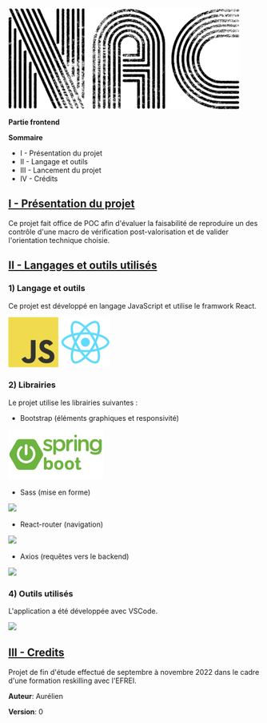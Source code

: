 ![logo](https://github.com/Ptiga/nac-backend/blob/main/img/NAC.png)

**Partie frontend**



**Sommaire**
* I - Présentation du projet
* II - Langage et outils
* III - Lancement du projet
* IV - Crédits



## <u>I - Présentation du projet</u>

Ce projet fait office de POC afin d'évaluer la faisabilité de reproduire un des contrôle d'une macro de vérification post-valorisation et de valider l'orientation technique choisie.



## <u>II - Langages et outils utilisés</u>


### 1) Langage et outils

Ce projet est développé en langage JavaScript et utilise le framwork React.

<img src="https://github.com/Ptiga/nac-frontend/blob/main/img/logo-javascript.png?raw=true" data-canonical-src="https://github.com/Ptiga/nac-frontend/blob/main/img/logo-javascript.png?raw=true" height="100" /> <img src="https://github.com/Ptiga/nac-frontend/blob/main/public/logo512.png" data-canonical-src="https://github.com/Ptiga/nac-frontend/blob/main/public/logo512.png" height="100" />


### 2) Librairies

Le projet utilise les librairies suivantes :

* Bootstrap (éléments graphiques et responsivité)
<img src="https://github.com/Ptiga/nac-backend/blob/main/img/logo-springboot.png" data-canonical-src="https://github.com/Ptiga/nac-backend/blob/main/img/logo-springboot.png" height="100" />

* Sass (mise en forme)
<img src="https://user-images.githubusercontent.com/84453483/217923429-4c04e6c4-5fbc-46cf-a470-774df1c2e6f0.png" data-canonical-src="https://user-images.githubusercontent.com/84453483/217923429-4c04e6c4-5fbc-46cf-a470-774df1c2e6f0.png" height="100" />

* React-router (navigation)
<img src="https://reactrouter.com/_brand/react-router-stacked-color.png" data-canonical-src="https://reactrouter.com/_brand/react-router-stacked-color.png" height="100" />

* Axios (requêtes vers le backend)
<img src="https://www.carepredict.com/wp-content/uploads/2020/06/Axios-logo.png" data-canonical-src="https://www.carepredict.com/wp-content/uploads/2020/06/Axios-logo.png" height="100" />


### 4) Outils utilisés

L'application a été développée avec VSCode.

<img src="https://github.com/Ptiga/nac-backend/blob/main/img/logo-vscode.png" data-canonical-src="https://github.com/Ptiga/nac-backend/blob/main/img/logo-vscode.png" height="100" />



## <u>III - Credits</u>

Projet de fin d'étude effectué de septembre à novembre 2022 dans le cadre d'une formation reskilling avec l'EFREI.

**Auteur**: Aurélien

**Version**: 0




